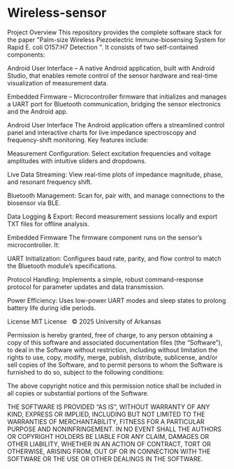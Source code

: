 # Wireless-sensor

Project Overview
This repository provides the complete software stack for the paper "Palm-size Wireless Piezoelectric Immune-biosensing System for Rapid E. coli O157:H7 Detection ". 
It consists of two self-contained components:

Android User Interface – A native Android application, built with Android Studio, that enables remote control of the sensor hardware and real-time visualization of measurement data.

Embedded Firmware – Microcontroller firmware that initializes and manages a UART port for Bluetooth communication, bridging the sensor electronics and the Android app.

Android User Interface
The Android application offers a streamlined control panel and interactive charts for live impedance spectroscopy and frequency-shift monitoring. Key features include:

Measurement Configuration: Select excitation frequencies and voltage amplitudes with intuitive sliders and dropdowns.

Live Data Streaming: View real-time plots of impedance magnitude, phase, and resonant frequency shift.

Bluetooth Management: Scan for, pair with, and manage connections to the biosensor via BLE.

Data Logging & Export: Record measurement sessions locally and export TXT files for offline analysis.

Embedded Firmware
The firmware component runs on the sensor’s microcontroller. It:

UART Initialization: Configures baud rate, parity, and flow control to match the Bluetooth module’s specifications.

Protocol Handling: Implements a simple, robust command-response protocol for parameter updates and data transmission.

Power Efficiency: Uses low-power UART modes and sleep states to prolong battery life during idle periods.





License
MIT License
 
© 2025 University of Arkansas

Permission is hereby granted, free of charge, to any person obtaining a copy of this software and associated documentation files (the “Software”), to deal in the Software without restriction, including without limitation the rights to use, copy, modify, merge, publish, distribute, sublicense, and/or sell copies of the Software, and to permit persons to whom the Software is furnished to do so, subject to the following conditions:

The above copyright notice and this permission notice shall be included in all copies or substantial portions of the Software.

THE SOFTWARE IS PROVIDED “AS IS”, WITHOUT WARRANTY OF ANY KIND, EXPRESS OR IMPLIED, INCLUDING BUT NOT LIMITED TO THE WARRANTIES OF MERCHANTABILITY, FITNESS FOR A PARTICULAR PURPOSE AND NONINFRINGEMENT. IN NO EVENT SHALL THE AUTHORS OR COPYRIGHT HOLDERS BE LIABLE FOR ANY CLAIM, DAMAGES OR OTHER LIABILITY, WHETHER IN AN ACTION OF CONTRACT, TORT OR OTHERWISE, ARISING FROM, OUT OF OR IN CONNECTION WITH THE SOFTWARE OR THE USE OR OTHER DEALINGS IN THE SOFTWARE.
